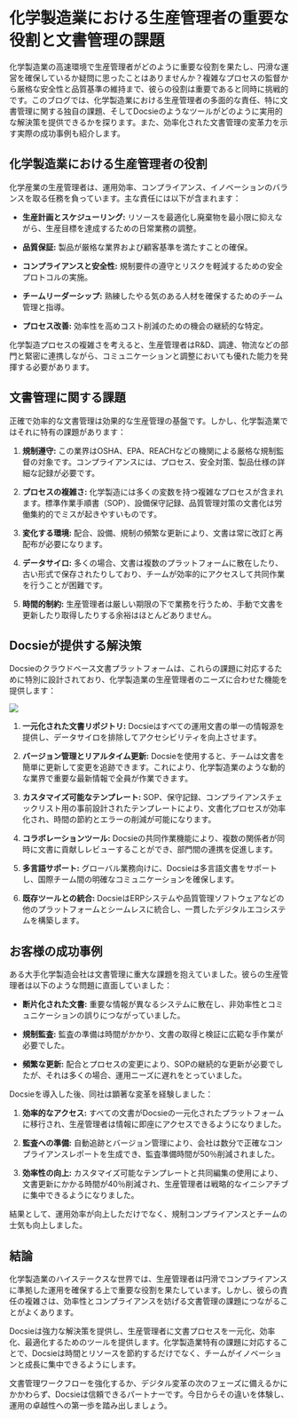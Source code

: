 # 化学製造業における生産管理者の重要な役割と文書管理の課題

化学製造業の高速環境で生産管理者がどのように重要な役割を果たし、円滑な運営を確保しているか疑問に思ったことはありませんか？複雑なプロセスの監督から厳格な安全性と品質基準の維持まで、彼らの役割は重要であると同時に挑戦的です。このブログでは、化学製造業における生産管理者の多面的な責任、特に文書管理に関する独自の課題、そしてDocsieのようなツールがどのように実用的な解決策を提供できるかを探ります。また、効率化された文書管理の変革力を示す実際の成功事例も紹介します。

## 化学製造業における生産管理者の役割

化学産業の生産管理者は、運用効率、コンプライアンス、イノベーションのバランスを取る任務を負っています。主な責任には以下が含まれます：

* **生産計画とスケジューリング:** リソースを最適化し廃棄物を最小限に抑えながら、生産目標を達成するための日常業務の調整。

* **品質保証:** 製品が厳格な業界および顧客基準を満たすことの確保。

* **コンプライアンスと安全性:** 規制要件の遵守とリスクを軽減するための安全プロトコルの実施。

* **チームリーダーシップ:** 熟練したやる気のある人材を確保するためのチーム管理と指導。

* **プロセス改善:** 効率性を高めコスト削減のための機会の継続的な特定。

化学製造プロセスの複雑さを考えると、生産管理者はR&D、調達、物流などの部門と緊密に連携しながら、コミュニケーションと調整においても優れた能力を発揮する必要があります。

## 文書管理に関する課題

正確で効率的な文書管理は効果的な生産管理の基盤です。しかし、化学製造業ではそれに特有の課題があります：

1. **規制遵守:** この業界はOSHA、EPA、REACHなどの機関による厳格な規制監督の対象です。コンプライアンスには、プロセス、安全対策、製品仕様の詳細な記録が必要です。

2. **プロセスの複雑さ:** 化学製造には多くの変数を持つ複雑なプロセスが含まれます。標準作業手順書（SOP）、設備保守記録、品質管理対策の文書化は労働集約的でミスが起きやすいものです。

3. **変化する環境:** 配合、設備、規制の頻繁な更新により、文書は常に改訂と再配布が必要になります。

4. **データサイロ:** 多くの場合、文書は複数のプラットフォームに散在したり、古い形式で保存されたりしており、チームが効率的にアクセスして共同作業を行うことが困難です。

5. **時間的制約:** 生産管理者は厳しい期限の下で業務を行うため、手動で文書を更新したり取得したりする余裕はほとんどありません。

## Docsieが提供する解決策

Docsieのクラウドベース文書プラットフォームは、これらの課題に対応するために特別に設計されており、化学製造業の生産管理者のニーズに合わせた機能を提供します：

![](https://cdn.docsie.io/workspace_PxAvC1Uenuc7ad6H3/doc_wn84Jkoc6hIMTO2eE/file_XE9A0ZiXYWRebMpME/image_4d67d10a-bea3-f4ec-c7ae-35d74bce7fff.jpg)

1. **一元化された文書リポジトリ:** Docsieはすべての運用文書の単一の情報源を提供し、データサイロを排除してアクセシビリティを向上させます。

2. **バージョン管理とリアルタイム更新:** Docsieを使用すると、チームは文書を簡単に更新して変更を追跡できます。これにより、化学製造業のような動的な業界で重要な最新情報で全員が作業できます。

3. **カスタマイズ可能なテンプレート:** SOP、保守記録、コンプライアンスチェックリスト用の事前設計されたテンプレートにより、文書化プロセスが効率化され、時間の節約とエラーの削減が可能になります。

4. **コラボレーションツール:** Docsieの共同作業機能により、複数の関係者が同時に文書に貢献しレビューすることができ、部門間の連携を促進します。

5. **多言語サポート:** グローバル業務向けに、Docsieは多言語文書をサポートし、国際チーム間の明確なコミュニケーションを確保します。

6. **既存ツールとの統合:** DocsieはERPシステムや品質管理ソフトウェアなどの他のプラットフォームとシームレスに統合し、一貫したデジタルエコシステムを構築します。

## お客様の成功事例

ある大手化学製造会社は文書管理に重大な課題を抱えていました。彼らの生産管理者は以下のような問題に直面していました：

* **断片化された文書:** 重要な情報が異なるシステムに散在し、非効率性とコミュニケーションの誤りにつながっていました。

* **規制監査:** 監査の準備は時間がかかり、文書の取得と検証に広範な手作業が必要でした。

* **頻繁な更新:** 配合とプロセスの変更により、SOPの継続的な更新が必要でしたが、それは多くの場合、運用ニーズに遅れをとっていました。

Docsieを導入した後、同社は顕著な変革を経験しました：

1. **効率的なアクセス:** すべての文書がDocsieの一元化されたプラットフォームに移行され、生産管理者は情報に即座にアクセスできるようになりました。

2. **監査への準備:** 自動追跡とバージョン管理により、会社は数分で正確なコンプライアンスレポートを生成でき、監査準備時間が50％削減されました。

3. **効率性の向上:** カスタマイズ可能なテンプレートと共同編集の使用により、文書更新にかかる時間が40％削減され、生産管理者は戦略的なイニシアチブに集中できるようになりました。

結果として、運用効率が向上しただけでなく、規制コンプライアンスとチームの士気も向上しました。

## 結論

化学製造業のハイステークスな世界では、生産管理者は円滑でコンプライアンスに準拠した運用を確保する上で重要な役割を果たしています。しかし、彼らの責任の複雑さは、効率性とコンプライアンスを妨げる文書管理の課題につながることがよくあります。

Docsieは強力な解決策を提供し、生産管理者に文書プロセスを一元化、効率化、最適化するためのツールを提供します。化学製造業特有の課題に対応することで、Docsieは時間とリソースを節約するだけでなく、チームがイノベーションと成長に集中できるようにします。

文書管理ワークフローを強化するか、デジタル変革の次のフェーズに備えるかにかかわらず、Docsieは信頼できるパートナーです。今日からその違いを体験し、運用の卓越性への第一歩を踏み出しましょう。